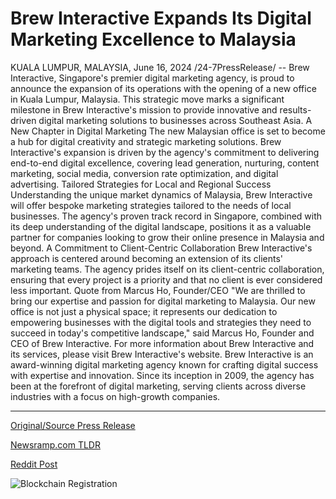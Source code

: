 # Brew Interactive Expands Its Digital Marketing Excellence to Malaysia

KUALA LUMPUR, MALAYSIA, June 16, 2024 /24-7PressRelease/ -- Brew Interactive, Singapore's premier digital marketing agency, is proud to announce the expansion of its operations with the opening of a new office in Kuala Lumpur, Malaysia. This strategic move marks a significant milestone in Brew Interactive's mission to provide innovative and results-driven digital marketing solutions to businesses across Southeast Asia.  A New Chapter in Digital Marketing  The new Malaysian office is set to become a hub for digital creativity and strategic marketing solutions. Brew Interactive's expansion is driven by the agency's commitment to delivering end-to-end digital excellence, covering lead generation, nurturing, content marketing, social media, conversion rate optimization, and digital advertising.  Tailored Strategies for Local and Regional Success  Understanding the unique market dynamics of Malaysia, Brew Interactive will offer bespoke marketing strategies tailored to the needs of local businesses. The agency's proven track record in Singapore, combined with its deep understanding of the digital landscape, positions it as a valuable partner for companies looking to grow their online presence in Malaysia and beyond.  A Commitment to Client-Centric Collaboration  Brew Interactive's approach is centered around becoming an extension of its clients' marketing teams. The agency prides itself on its client-centric collaboration, ensuring that every project is a priority and that no client is ever considered less important.  Quote from Marcus Ho, Founder/CEO  "We are thrilled to bring our expertise and passion for digital marketing to Malaysia. Our new office is not just a physical space; it represents our dedication to empowering businesses with the digital tools and strategies they need to succeed in today's competitive landscape," said Marcus Ho, Founder and CEO of Brew Interactive.  For more information about Brew Interactive and its services, please visit Brew Interactive's website.  Brew Interactive is an award-winning digital marketing agency known for crafting digital success with expertise and innovation. Since its inception in 2009, the agency has been at the forefront of digital marketing, serving clients across diverse industries with a focus on high-growth companies. 

---

[Original/Source Press Release](https://www.24-7pressrelease.com/press-release/511752/brew-interactive-expands-its-digital-marketing-excellence-to-malaysia)
                    

[Newsramp.com TLDR](None) 



[Reddit Post](https://www.reddit.com/r/Business_NewsRamp/comments/1dh258d/brew_interactive_expands_with_new_office_in_kuala/) 



![Blockchain Registration](https://cdn.newsramp.app/24-7PressRelease/qrcode/246/16/frogUKj1.webp)